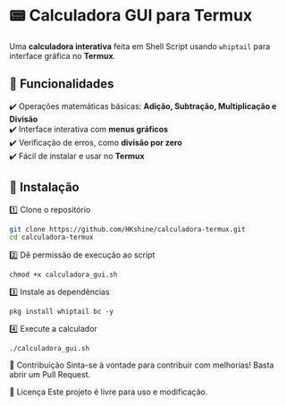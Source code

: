 # 📟 Calculadora GUI para Termux

Uma **calculadora interativa** feita em Shell Script usando `whiptail` para interface gráfica no **Termux**.

## 📌 Funcionalidades
✔️ Operações matemáticas básicas: **Adição, Subtração, Multiplicação e Divisão**  
✔️ Interface interativa com **menus gráficos**  
✔️ Verificação de erros, como **divisão por zero**  
✔️ Fácil de instalar e usar no **Termux**  

## 🚀 Instalação

1️⃣ Clone o repositório  

```bash
git clone https://github.com/HKshine/calculadora-termux.git
cd calculadora-termux
```

2️⃣ Dê permissão de execução ao script
```
chmod +x calculadora_gui.sh
```
3️⃣ Instale as dependências
```
pkg install whiptail bc -y
```
4️⃣ Execute a calculador
```
./calculadora_gui.sh
```
🤝 Contribuição
Sinta-se à vontade para contribuir com melhorias! Basta abrir um Pull Request.

📜 Licença
Este projeto é livre para uso e modificação.



